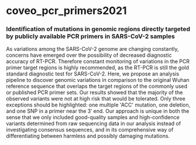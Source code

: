 # coveo_pcr_primers2021
### Identification of mutations in genomic regions directly targeted by publicly available PCR primers in SARS-CoV-2 samples

As variations among the SARS-CoV-2 genome are changing constantly, concerns have emerged over the possibility of decreased diagnostic accuracy of RT-PCR. Therefore constant monitoring of variations in the PCR primer target regions is highly recommended, as the RT-PCR is still the gold standard diagnostic test for SARS-CoV-2. Here, we propose an analysis pipeline to discover genomic variations in comparison to the original Wuhan reference sequence that overlaps the target regions of the commonly used or published PCR primer sets. Our results showed that the majority of the observed variants were not at high risk that would be tolerated. Only three exceptions should be highlighted: one multiple 'ACC' mutation, one deletion, and one SNP in a primer near the 3′ end. Our approach is unique in both the sense that we only included good-quality samples and high-confidence variants determined from raw sequencing data in our analysis instead of investigating consensus sequences, and in its comprehensive way of differentiating between harmless and possibly damaging mutations. 
